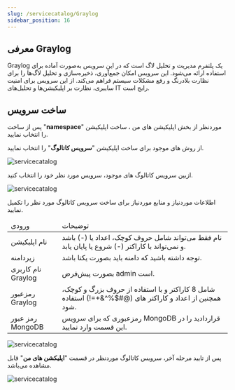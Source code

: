 ```yaml
---
slug: /servicecatalog/Graylog
sidebar_position: 16
---
```


## معرفی Graylog
Graylog یک پلتفرم مدیریت و تحلیل لاگ است که در این سرویس به‌صورت آماده برای استفاده ارائه می‌شود. این سرویس امکان جمع‌آوری، ذخیره‌سازی و تحلیل لاگ‌ها را برای نظارت بلادرنگ و رفع مشکلات سیستم فراهم می‌کند. از این سرویس برای امنیت سایبری، نظارت بر اپلیکیشن‌ها و تحلیل‌های IT رایج است.

## ساخت سرویس
پس از ساخت "**namespace**" موردنظر از بخش اپلیکیشن های من ، ساخت اپلیکیشن را انتخاب نمایید.

از روش های موجود برای ساخت اپلیکیشن "**سرویس کاتالوگ**" را انتخاب نمایید.

![servicecatalog](/img/servicecatalog/servicecatalog00.png)

ازبین سرویس کاتالوگ های موجود، سرویس مورد نظر خود را انتخاب کنید.

![servicecatalog](/img/servicecatalog/servicecatalog000.png)

اطلاعات موردنیاز و منابع موردنیاز برای ساخت سرویس کاتالوگ مورد نظر را تکمیل نمایید.

<table>
    <thead>
        <tr>
            <td>ورودی</td>
            <td>توضیحات</td>
        </tr>
    </thead>
    <tbody>
        <tr>
            <td>نام اپلیکیشن</td>
            <td>نام فقط می‌تواند شامل حروف کوچک، اعداد یا (-) باشد و نمی‌تواند با کاراکتر (-) شروع یا پایان یابد.</td>
        </tr>
        <tr>
            <td>زیردامنه</td>
            <td>توجه داشته باشید که دامنه باید بصورت یکتا باشد.</td>
        </tr>
        <tr>
            <td>نام کاربری Graylog</td>
            <td>بصورت پیش‌فرض admin است.</td>
        </tr>
        <tr>
            <td>رمزعبور Graylog</td>
            <td>شامل 8 کاراکتر و با استفاده از حروف بزرگ و کوچک، همچنین از اعداد و کاراکتر های (@#$%^&+=!) استفاده شود.</td>
        </tr>
        <tr>
            <td>رمز عبور MongoDB</td>
            <td>رمز‌عبوری که برای سرویس MongoDB قراردادید را در این قسمت وارد نمایید.</td>
        </tr>
    </tbody>
</table>

![servicecatalog](/img/servicecatalog/servicecatalog31.png)

پس از تایید مرحله آخر، سرویس کاتالوگ موردنظر در قسمت "**اپلیکشن های من**" قابل مشاهده می‌باشد.

![servicecatalog](/img/servicecatalog/servicecatalog32.png)
